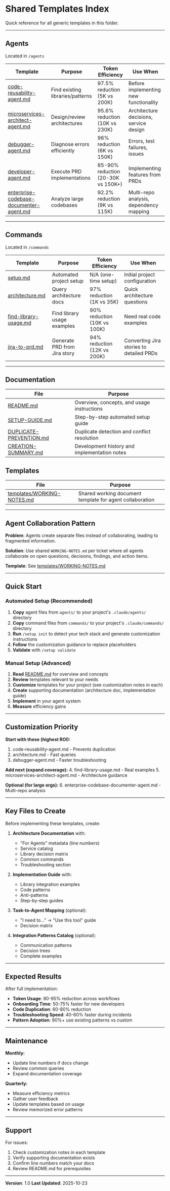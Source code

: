 # Shared Templates Index

Quick reference for all generic templates in this folder.

---

## Agents

Located in `/agents`

| Template | Purpose | Token Efficiency | Use When |
|----------|---------|------------------|----------|
| [code-reusability-agent.md](agents/code-reusability-agent.md) | Find existing libraries/patterns | 97.5% reduction (5K vs 200K) | Before implementing new functionality |
| [microservices-architect-agent.md](agents/microservices-architect-agent.md) | Design/review architectures | 95.6% reduction (10K vs 230K) | Architecture decisions, service design |
| [debugger-agent.md](agents/debugger-agent.md) | Diagnose errors efficiently | 96% reduction (6K vs 150K) | Errors, test failures, issues |
| [developer-agent.md](agents/developer-agent.md) | Execute PRD implementations | 85-90% reduction (20-30K vs 150K+) | Implementing features from PRDs |
| [enterprise-codebase-documenter-agent.md](agents/enterprise-codebase-documenter-agent.md) | Analyze large codebases | 92.2% reduction (9K vs 115K) | Multi-repo analysis, dependency mapping |

---

## Commands

Located in `/commands`

| Template | Purpose | Token Efficiency | Use When |
|----------|---------|------------------|----------|
| [setup.md](commands/setup.md) | Automated project setup | N/A (one-time setup) | Initial project configuration |
| [architecture.md](commands/architecture.md) | Query architecture docs | 97% reduction (1K vs 35K) | Quick architecture questions |
| [find-library-usage.md](commands/find-library-usage.md) | Find library usage examples | 90% reduction (10K vs 100K) | Need real code examples |
| [jira-to-prd.md](commands/jira-to-prd.md) | Generate PRD from Jira story | 94% reduction (12K vs 200K) | Converting Jira stories to detailed PRDs |

---

## Documentation

| File | Purpose |
|------|---------|
| [README.md](README.md) | Overview, concepts, and usage instructions |
| [SETUP-GUIDE.md](SETUP-GUIDE.md) | Step-by-step automated setup guide |
| [DUPLICATE-PREVENTION.md](DUPLICATE-PREVENTION.md) | Duplicate detection and conflict resolution |
| [CREATION-SUMMARY.md](CREATION-SUMMARY.md) | Development history and implementation notes |

## Templates

| File | Purpose |
|------|---------|
| [templates/WORKING-NOTES.md](templates/WORKING-NOTES.md) | Shared working document template for agent collaboration |

---

## Agent Collaboration Pattern

**Problem**: Agents create separate files instead of collaborating, leading to fragmented information.

**Solution**: Use shared `WORKING-NOTES.md` per ticket where all agents collaborate on open questions, decisions, findings, and action items.

**Template**: See [templates/WORKING-NOTES.md](templates/WORKING-NOTES.md)

---

## Quick Start

### Automated Setup (Recommended)

1. **Copy** agent files from `agents/` to your project's `.claude/agents/` directory
2. **Copy** command files from `commands/` to your project's `.claude/commands/` directory
3. **Run** `/setup init` to detect your tech stack and generate customization instructions
4. **Follow** the customization guidance to replace placeholders
5. **Validate** with `/setup validate`

### Manual Setup (Advanced)

1. **Read** [README.md](README.md) for overview and concepts
2. **Review** templates relevant to your needs
3. **Customize** templates for your project (see customization notes in each)
4. **Create** supporting documentation (architecture doc, implementation guide)
5. **Implement** in your agent system
6. **Measure** efficiency gains

---

## Customization Priority

**Start with these (highest ROI):**
1. code-reusability-agent.md - Prevents duplication
2. architecture.md - Fast queries
3. debugger-agent.md - Faster troubleshooting

**Add next (expand coverage):**
4. find-library-usage.md - Real examples
5. microservices-architect-agent.md - Architecture guidance

**Optional (for large orgs):**
6. enterprise-codebase-documenter-agent.md - Multi-repo analysis

---

## Key Files to Create

Before implementing these templates, create:

1. **Architecture Documentation** with:
   - "For Agents" metadata (line numbers)
   - Service catalog
   - Library decision matrix
   - Common commands
   - Troubleshooting section

2. **Implementation Guide** with:
   - Library integration examples
   - Code patterns
   - Anti-patterns
   - Step-by-step guides

3. **Task-to-Agent Mapping** (optional):
   - "I need to..." → "Use this tool" guide
   - Decision matrix

4. **Integration Patterns Catalog** (optional):
   - Communication patterns
   - Decision trees
   - Complete examples

---

## Expected Results

After full implementation:

- **Token Usage**: 80-95% reduction across workflows
- **Onboarding Time**: 50-75% faster for new developers
- **Code Duplication**: 60-80% reduction
- **Troubleshooting Speed**: 40-60% faster during incidents
- **Pattern Adoption**: 90%+ use existing patterns vs custom

---

## Maintenance

**Monthly:**
- Update line numbers if docs change
- Review common queries
- Expand documentation coverage

**Quarterly:**
- Measure efficiency metrics
- Gather user feedback
- Update templates based on usage
- Review memorized error patterns

---

## Support

For issues:
1. Check customization notes in each template
2. Verify supporting documentation exists
3. Confirm line numbers match your docs
4. Review README.md for prerequisites

---

**Version**: 1.0
**Last Updated**: 2025-10-23
